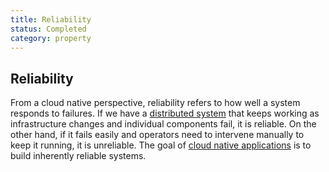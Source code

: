 ```yaml
---
title: Reliability
status: Completed
category: property
---
```

## Reliability

From a cloud native perspective, reliability refers to how well a system responds to failures. If we have a [distributed system](https://github.com/cncf/glossary/blob/main/definitions/distributed_systems.md) that keeps working as infrastructure changes and individual components fail, it is reliable. On the other hand, if it fails easily and operators need to intervene manually to keep it running, it is unreliable. The goal of [cloud native applications](https://github.com/cncf/glossary/blob/main/definitions/cloud_native_apps.md) is to build inherently reliable systems.

